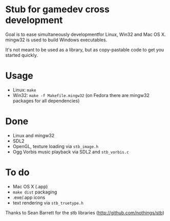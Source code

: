 # Stub for gamedev cross development

Goal is to ease simultaneously developmentfor Linux, Win32 and Mac OS X. mingw32 is used to build Windows executables.

It's not meant to be used as a library, but as copy-pastable code to get you started quickly.

# Usage
- Linux: `make`
- Win32: `make -f Makefile.mingw32` (on Fedora there are mingw32 packages for all dependencies)

# Done
- Linux and mingw32
- SDL2
- OpenGL, texture loading via `stb_image.h`
- Ogg Vorbis music playback via SDL2 and `stb_vorbis.c`

# To do
- Mac OS X (.app)
- `make dist` packaging
- .exe/.app icons
- text rendering via `stb_truetype.h`

Thanks to Sean Barrett for the stb libraries (http://github.com/nothings/stb)
